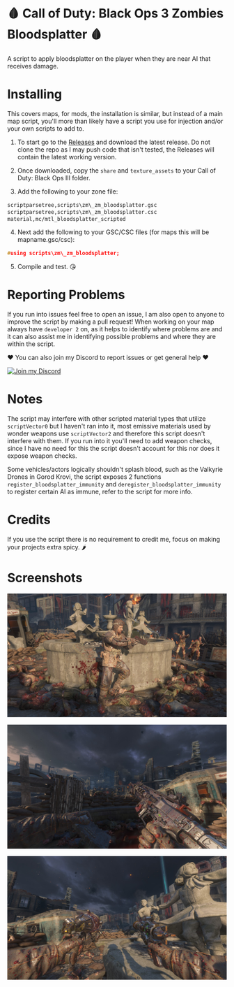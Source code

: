 # 🩸 Call of Duty: Black Ops 3 Zombies Bloodsplatter 🩸

A script to apply bloodsplatter on the player when they are near AI that receives damage.

# Installing

This covers maps, for mods, the installation is similar, but instead of a main map script, you'll more than likely have a script you use for injection and/or your own scripts to add to.

1. To start go to the [Releases](https://github.com/Scobalula/Bo3Bloodsplatter/releases) and download the latest release. Do not clone the repo as I may push code that isn't tested, the Releases will contain the latest working version.

2. Once downloaded, copy the `share` and `texture_assets` to your Call of Duty: Black Ops III folder.

3. Add the following to your zone file: 
```
scriptparsetree,scripts\zm\_zm_bloodsplatter.gsc
scriptparsetree,scripts\zm\_zm_bloodsplatter.csc
material,mc/mtl_bloodsplatter_scripted
```
4. Next add the following to your GSC/CSC files (for maps this will be mapname.gsc/csc):

```cpp
#using scripts\zm\_zm_bloodsplatter;
```

5. Compile and test. 😘

# Reporting Problems

If you run into issues feel free to open an issue, I am also open to anyone to improve the script by making a pull request! When working on your map always have `developer 2` on, as it helps to identify where problems are and it can also assist me in identifying possible problems and where they are within the script.

❤️ You can also join my Discord to report issues or get general help ❤️

[![Join my Discord](https://discordapp.com/api/guilds/719503756810649640/widget.png?style=banner2)](https://discord.gg/RyqyThu)

# Notes

The script may interfere with other scripted material types that utilize `scriptVector0` but I haven't ran into it, most emissive materials used by wonder weapons use `scriptVector2` and therefore this script doesn't interfere with them. If you run into it you'll need to add weapon checks, since I have no need for this the script doesn't account for this nor does it expose weapon checks.

Some vehicles/actors logically shouldn't splash blood, such as the Valkyrie Drones in Gorod Krovi, the script exposes 2 functions `register_bloodsplatter_immunity` and `deregister_bloodsplatter_immunity` to register certain AI as immune, refer to the script for more info.

# Credits

If you use the script there is no requirement to credit me, focus on making your projects extra spicy. 🌶️

# Screenshots

![Example](screenshots/pic0.jpg)

![Example](screenshots/pic1.jpg)

![Example](screenshots/pic2.jpg)